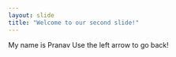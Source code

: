 ```yaml
---
layout: slide
title: "Welcome to our second slide!"
---
```

My name is Pranav
Use the left arrow to go back!
